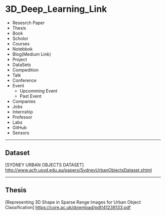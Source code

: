 # 3D_Deep_Learning_Link

- Resesrch Paper
- Thesis
- Book
- Scholor
- Courses
- Notebbok
- Blog(Medium Link)
- Project
- DataSets
- Compedition
- Talk
- Conference
- Event
  - Upcomming Event
  - Past Event
- Companies 
- Jobs
- Internship
- Professor
- Labs
- GitHub  
- Sensors
---
## Dataset

[SYDNEY URBAN OBJECTS DATASET] http://www.acfr.usyd.edu.au/papers/SydneyUrbanObjectsDataset.shtml

---
## Thesis
[Representing 3D Shape in Sparse Range Images for Urban Object Classification] https://core.ac.uk/download/pdf/41238133.pdf
